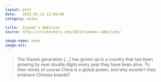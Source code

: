 ```yaml
---
layout: post
date:   2015-01-31 12:04:00
category: notes

title:  Xiaomi's Ambition
source: http://stratechery.com/2015/xiaomis-ambition/

image-name: none 
image-alt:
---
```


> The Xiaomi generation [...] has grown up in a country that has been growing by near double digits every year they have been alive. To their minds of course China is a global power, and why wouldn’t they embrace Chinese brands?
